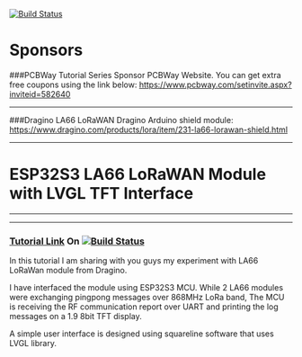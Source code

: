 [![Build Status](https://img.shields.io/badge/USEFUL%20ELECTRONICS-YOUTUBE-red)](https://www.youtube.com/user/wardzx1)

# Sponsors

###PCBWay
Tutorial Series Sponsor PCBWay Website. You can get extra free coupons using the link below:
https://www.pcbway.com/setinvite.aspx?inviteid=582640
***
###Dragino
LA66 LoRaWAN Dragino Arduino shield module:
https://www.dragino.com/products/lora/item/231-la66-lorawan-shield.html
***

# ESP32S3 LA66 LoRaWAN Module with LVGL TFT Interface
***
***
### [Tutorial Link](https://youtu.be/dV8yROPrPJw) On [![Build Status](https://img.shields.io/badge/YouTube-FF0000?style=for-the-badge&logo=youtube&logoColor=white)](https://www.youtube.com/wardzx1) 
In this tutorial I am sharing with you guys my experiment with LA66 LoRaWan module from Dragino. 

I have interfaced the module using ESP32S3 MCU. While 2 LA66 modules were exchanging pingpong messages over 868MHz LoRa band, The MCU is receiving the RF communication report over UART and printing the log messages on a 1.9 8bit TFT display.

A simple user interface is designed using squareline software that uses LVGL library. 